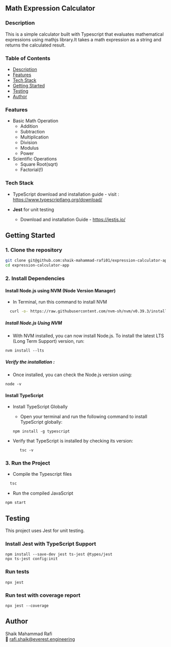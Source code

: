 ## Math Expression Calculator
### Description

This is a simple calculator built with Typescript that evaluates mathematical expressions using mathjs library.It takes a math expression as a string and returns the calculated result.

### Table of Contents
- [Description](#description)
- [Features](#features)
- [Tech Stack](#tech-stack)
- [Getting Started](#getting-started)
- [Testing](#testing)
- [Author](#author)


### Features
- Basic Math Operation
    - Addition
    - Subtraction
    - Multiplication
    - Division
    - Modulus
    - Power
- Scientific Operations
    - Square Root(sqrt)
    - Factorial(!)
### Tech Stack

- TypeScript download and installation guide - visit : https://www.typescriptlang.org/download/

- **Jest** for unit testing
    - Download and installation Guide  - https://jestjs.io/

##  Getting Started

### 1. Clone the repository

```bash
git clone git@github.com:shaik-mahammad-rafi01/expression-calculator-app.git
cd expression-calculator-app
```

### 2. Install Dependencies 

  #### Install Node.js using NVM (Node Version Manager)
  - In Terminal, run this command to install NVM
  ```bash
    curl -o- https://raw.githubusercontent.com/nvm-sh/nvm/v0.39.3/install.sh | bash
  ```
##### Install Node.js Using NVM
- With NVM installed, you can now install Node.js. To install the latest LTS (Long Term Support) version, run:
```
nvm install --lts 
```
##### Verify the installation : 
- Once installed, you can check the Node.js version using:
```
node -v
```

#### Install TypeScript 
- Install TypeScript Globally
  - Open your terminal and run the following command to install TypeScript globally:

  ```
  npm install -g typescript
  ```
- Verify that TypeScript is installed by checking its version:
  ```
     tsc -v
  ```


### 3. Run the Project 
- Compile the Typescript files 
```bash 
  tsc 
```
- Run the compiled JavaScript
```
npm start
```

## Testing
This project uses Jest for unit testing.

### Install Jest with TypeScript Support 
```
npm install --save-dev jest ts-jest @types/jest
npx ts-jest config:init
```
### Run tests 
```
npx jest
```
### Run test with coverage report 
```
npx jest --coverage
```

## Author
Shaik Mahammad Rafi  
📧 [rafi.shaik@everest.engineering](mailto:rafi.shaik@everest.engineering)  